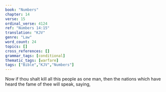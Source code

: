 ```yaml
---
book: "Numbers"
chapter: 14
verse: 15
ordinal_verse: 4124
ref: "Numbers 14:15"
translation: "KJV"
genre: "Law"
word_count: 24
topics: []
cross_references: []
grammar_tags: [conditional]
thematic_tags: [warfare]
tags: ["Bible","KJV","Numbers"]
---
```

Now if thou shalt kill all this people as one man, then the nations which have heard the fame of thee will speak, saying,
